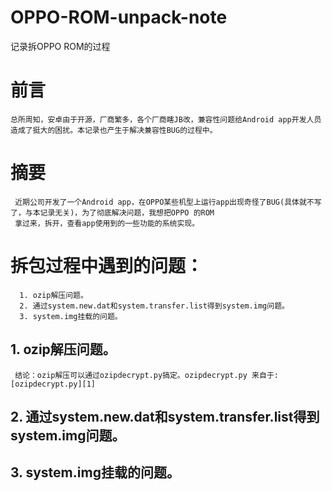 # OPPO-ROM-unpack-note
记录拆OPPO ROM的过程

# 前言
    总所周知，安卓由于开源，厂商繁多，各个厂商瞎JB改，兼容性问题给Android app开发人员造成了挺大的困扰。本记录也产生于解决兼容性BUG的过程中。

# 摘要
     近期公司开发了一个Android app，在OPPO某些机型上运行app出现奇怪了BUG(具体就不写了，与本记录无关)，为了彻底解决问题，我想把OPPO 的ROM
     拿过来，拆开，查看app使用到的一些功能的系统实现。

# 拆包过程中遇到的问题：
      1. ozip解压问题。
      2. 通过system.new.dat和system.transfer.list得到system.img问题。
      3. system.img挂载的问题。

## 1. ozip解压问题。
     结论：ozip解压可以通过ozipdecrypt.py搞定。ozipdecrypt.py 来自于: [ozipdecrypt.py][1]
     
## 2. 通过system.new.dat和system.transfer.list得到system.img问题。

## 3. system.img挂载的问题。


[1]:https://github.com/bkerler/oppo_ozip_decrypt/blob/master/ozipdecrypt.py
